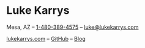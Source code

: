 # Luke Karrys

Mesa, AZ – [1-480-389-4575](tel:14803894575) – [luke@lukekarrys.com](mailto:luke@lukekarrys.com)

[lukekarrys.com](https://lukekarrys.com) – [GitHub](https://github.com/lukekarrys) – [Blog](https://lukecod.es)
